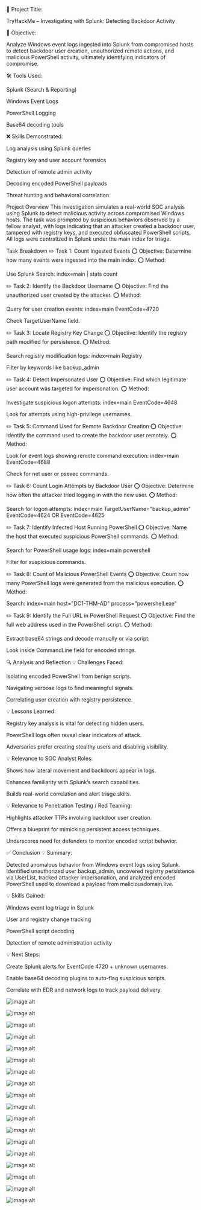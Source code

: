 📝 Project Title:

TryHackMe – Investigating with Splunk: Detecting Backdoor Activity

🎯 Objective:

Analyze Windows event logs ingested into Splunk from compromised hosts to detect backdoor user creation, unauthorized remote actions, and malicious PowerShell activity, ultimately identifying indicators of compromise.

🛠️ Tools Used:

Splunk (Search & Reporting)

Windows Event Logs

PowerShell Logging

Base64 decoding tools

❌ Skills Demonstrated:

Log analysis using Splunk queries

Registry key and user account forensics

Detection of remote admin activity

Decoding encoded PowerShell payloads

Threat hunting and behavioral correlation

Project Overview
This investigation simulates a real-world SOC analysis using Splunk to detect malicious activity across compromised Windows hosts. The task was prompted by suspicious behaviors observed by a fellow analyst, with logs indicating that an attacker created a backdoor user, tampered with registry keys, and executed obfuscated PowerShell scripts. All logs were centralized in Splunk under the main index for triage.

Task Breakdown
✏️ Task 1: Count Ingested Events
⭕️ Objective: Determine how many events were ingested into the main index.
⭕️ Method:

Use Splunk Search: index=main | stats count

✏️ Task 2: Identify the Backdoor Username
⭕️ Objective: Find the unauthorized user created by the attacker.
⭕️ Method:

Query for user creation events:
index=main EventCode=4720

Check TargetUserName field.

✏️ Task 3: Locate Registry Key Change
⭕️ Objective: Identify the registry path modified for persistence.
⭕️ Method:

Search registry modification logs:
index=main Registry

Filter by keywords like backup_admin

✏️ Task 4: Detect Impersonated User
⭕️ Objective: Find which legitimate user account was targeted for impersonation.
⭕️ Method:

Investigate suspicious logon attempts:
index=main EventCode=4648

Look for attempts using high-privilege usernames.

✏️ Task 5: Command Used for Remote Backdoor Creation
⭕️ Objective: Identify the command used to create the backdoor user remotely.
⭕️ Method:

Look for event logs showing remote command execution:
index=main EventCode=4688

Check for net user or psexec commands.

✏️ Task 6: Count Login Attempts by Backdoor User
⭕️ Objective: Determine how often the attacker tried logging in with the new user.
⭕️ Method:

Search for logon attempts:
index=main TargetUserName="backup_admin" EventCode=4624 OR EventCode=4625

✏️ Task 7: Identify Infected Host Running PowerShell
⭕️ Objective: Name the host that executed suspicious PowerShell commands.
⭕️ Method:

Search for PowerShell usage logs:
index=main powershell

Filter for suspicious commands.

✏️ Task 8: Count of Malicious PowerShell Events
⭕️ Objective: Count how many PowerShell logs were generated from the malicious execution.
⭕️ Method:

Search:
index=main host="DC1-THM-AD" process="powershell.exe"

✏️ Task 9: Identify the Full URL in PowerShell Request
⭕️ Objective: Find the full web address used in the PowerShell script.
⭕️ Method:

Extract base64 strings and decode manually or via script.

Look inside CommandLine field for encoded strings.

🔍 Analysis and Reflection
💡 Challenges Faced:

Isolating encoded PowerShell from benign scripts.

Navigating verbose logs to find meaningful signals.

Correlating user creation with registry persistence.

💡 Lessons Learned:

Registry key analysis is vital for detecting hidden users.

PowerShell logs often reveal clear indicators of attack.

Adversaries prefer creating stealthy users and disabling visibility.

💡 Relevance to SOC Analyst Roles:

Shows how lateral movement and backdoors appear in logs.

Enhances familiarity with Splunk’s search capabilities.

Builds real-world correlation and alert triage skills.

💡 Relevance to Penetration Testing / Red Teaming:

Highlights attacker TTPs involving backdoor user creation.

Offers a blueprint for mimicking persistent access techniques.

Underscores need for defenders to monitor encoded script behavior.

✅ Conclusion
💡 Summary:

Detected anomalous behavior from Windows event logs using Splunk. Identified unauthorized user backup_admin, uncovered registry persistence via UserList, tracked attacker impersonation, and analyzed encoded PowerShell used to download a payload from maliciousdomain.live.

💡 Skills Gained:

Windows event log triage in Splunk

User and registry change tracking

PowerShell script decoding

Detection of remote administration activity

💡 Next Steps:

Create Splunk alerts for EventCode 4720 + unknown usernames.

Enable base64 decoding plugins to auto-flag suspicious scripts.

Correlate with EDR and network logs to track payload delivery.

![image alt](https://github.com/andre5Jr/soc-analyst-SIEM-Investigating-With-Splunk/blob/c8fdb45e0548ffe9dc2a4010364f411ef18810e5/T1-1.png)   

![image alt](https://github.com/andre5Jr/soc-analyst-SIEM-Investigating-With-Splunk/blob/c8fdb45e0548ffe9dc2a4010364f411ef18810e5/T1-2.png)   

![image alt](https://github.com/andre5Jr/soc-analyst-SIEM-Investigating-With-Splunk/blob/c8fdb45e0548ffe9dc2a4010364f411ef18810e5/T2-1.png)   

![image alt](https://github.com/andre5Jr/soc-analyst-SIEM-Investigating-With-Splunk/blob/c8fdb45e0548ffe9dc2a4010364f411ef18810e5/T2-2.png)   

![image alt](https://github.com/andre5Jr/soc-analyst-SIEM-Investigating-With-Splunk/blob/c8fdb45e0548ffe9dc2a4010364f411ef18810e5/T3-1.png)   

![image alt](https://github.com/andre5Jr/soc-analyst-SIEM-Investigating-With-Splunk/blob/c8fdb45e0548ffe9dc2a4010364f411ef18810e5/T3-2.png)   

![image alt](https://github.com/andre5Jr/soc-analyst-SIEM-Investigating-With-Splunk/blob/c8fdb45e0548ffe9dc2a4010364f411ef18810e5/T4-1.png)   

![image alt](https://github.com/andre5Jr/soc-analyst-SIEM-Investigating-With-Splunk/blob/c8fdb45e0548ffe9dc2a4010364f411ef18810e5/T5-1.png)   

![image alt](https://github.com/andre5Jr/soc-analyst-SIEM-Investigating-With-Splunk/blob/c8fdb45e0548ffe9dc2a4010364f411ef18810e5/T5-2.png)   

![image alt](https://github.com/andre5Jr/soc-analyst-SIEM-Investigating-With-Splunk/blob/c8fdb45e0548ffe9dc2a4010364f411ef18810e5/T6-1.png)   

![image alt](https://github.com/andre5Jr/soc-analyst-SIEM-Investigating-With-Splunk/blob/c8fdb45e0548ffe9dc2a4010364f411ef18810e5/T7-1.png)   

![image alt](https://github.com/andre5Jr/soc-analyst-SIEM-Investigating-With-Splunk/blob/c8fdb45e0548ffe9dc2a4010364f411ef18810e5/T8-1.png)   

![image alt](https://github.com/andre5Jr/soc-analyst-SIEM-Investigating-With-Splunk/blob/c8fdb45e0548ffe9dc2a4010364f411ef18810e5/T9-1.png)   

![image alt](https://github.com/andre5Jr/soc-analyst-SIEM-Investigating-With-Splunk/blob/c8fdb45e0548ffe9dc2a4010364f411ef18810e5/T9-2.png)   

![image alt](https://github.com/andre5Jr/soc-analyst-SIEM-Investigating-With-Splunk/blob/c8fdb45e0548ffe9dc2a4010364f411ef18810e5/T9-3.png)   

![image alt](https://github.com/andre5Jr/soc-analyst-SIEM-Investigating-With-Splunk/blob/c8fdb45e0548ffe9dc2a4010364f411ef18810e5/T9-4.png)   

![image alt](https://github.com/andre5Jr/soc-analyst-SIEM-Investigating-With-Splunk/blob/c8fdb45e0548ffe9dc2a4010364f411ef18810e5/T9-5.png)   

![image alt](https://github.com/andre5Jr/soc-analyst-SIEM-Investigating-With-Splunk/blob/c8fdb45e0548ffe9dc2a4010364f411ef18810e5/T9-6.png) 
